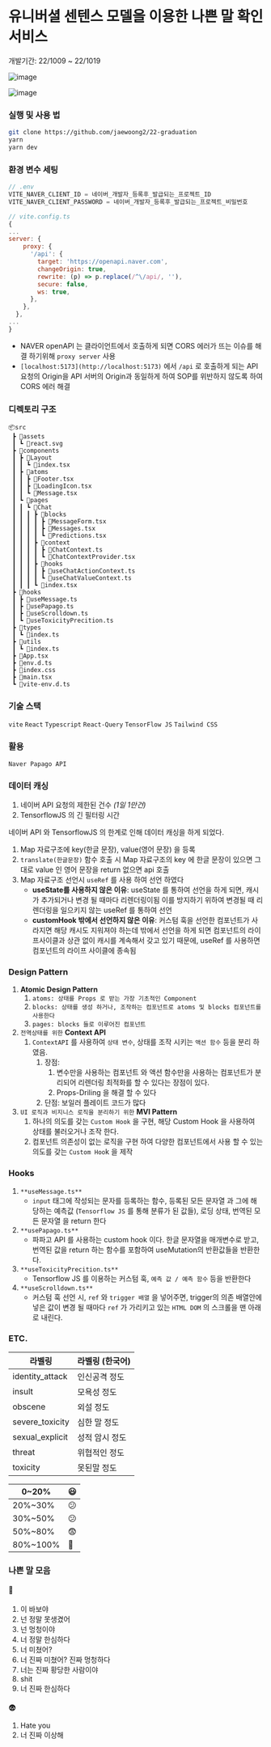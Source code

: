 # 유니버셜 센텐스 모델을 이용한 나쁜 말 확인 서비스

개발기간: 22/1009 ~ 22/1019

![image](https://user-images.githubusercontent.com/63512217/196638384-4be6285c-21d4-4558-bb66-8012b458d5ba.png)

![image](https://user-images.githubusercontent.com/63512217/196638245-f6e3208c-35cb-42d0-bf99-8820f6fe9448.png)

### 실행 및 사용 법

```bash
git clone https://github.com/jaewoong2/22-graduation
yarn
yarn dev
```

### 환경 변수 세팅

```jsx
// .env
VITE_NAVER_CLIENT_ID = 네이버_개발자_등록후_발급되는_프로젝트_ID
VITE_NAVER_CLIENT_PASSWORD = 네이버_개발자_등록후_발급되는_프로젝트_비밀번호
```

```jsx
// vite.config.ts
{
...
server: {
    proxy: {
      '/api': {
        target: 'https://openapi.naver.com',
        changeOrigin: true,
        rewrite: (p) => p.replace(/^\/api/, ''),
        secure: false,
        ws: true,
      },
    },
  },
...
}
```

- NAVER openAPI 는 클라이언트에서 호출하게 되면 CORS 에러가 뜨는 이슈를 해결 하기위해 `proxy server` 사용
- `[localhost:5173](http://localhost:5173)` 에서 `/api` 로 호출하게 되는 API 요청의 Origin을 API 서버의 Origin과 동일하게 하여 SOP를 위반하지 않도록 하여 CORS 에러 해결

### 디렉토리 구조

```
📦src
 ┣ 📂assets
 ┃ ┗ 📜react.svg
 ┣ 📂components
 ┃ ┣ 📂Layout
 ┃ ┃ ┗ 📜index.tsx
 ┃ ┣ 📂atoms
 ┃ ┃ ┣ 📜Footer.tsx
 ┃ ┃ ┣ 📜LoadingIcon.tsx
 ┃ ┃ ┗ 📜Message.tsx
 ┃ ┗ 📂pages
 ┃ ┃ ┗ 📂Chat
 ┃ ┃ ┃ ┣ 📂blocks
 ┃ ┃ ┃ ┃ ┣ 📜MessageForm.tsx
 ┃ ┃ ┃ ┃ ┣ 📜Messages.tsx
 ┃ ┃ ┃ ┃ ┗ 📜Predictions.tsx
 ┃ ┃ ┃ ┣ 📂context
 ┃ ┃ ┃ ┃ ┣ 📜ChatContext.ts
 ┃ ┃ ┃ ┃ ┗ 📜ChatContextProvider.tsx
 ┃ ┃ ┃ ┣ 📂hooks
 ┃ ┃ ┃ ┃ ┣ 📜useChatActionContext.ts
 ┃ ┃ ┃ ┃ ┗ 📜useChatValueContext.ts
 ┃ ┃ ┃ ┗ 📜index.tsx
 ┣ 📂hooks
 ┃ ┣ 📜useMessage.ts
 ┃ ┣ 📜usePapago.ts
 ┃ ┣ 📜useScrolldown.ts
 ┃ ┗ 📜useToxicityPrecition.ts
 ┣ 📂types
 ┃ ┗ 📜index.ts
 ┣ 📂utils
 ┃ ┗ 📜index.ts
 ┣ 📜App.tsx
 ┣ 📜env.d.ts
 ┣ 📜index.css
 ┣ 📜main.tsx
 ┗ 📜vite-env.d.ts
```

### 기술 스택

`vite` `React` `Typescript` `React-Query` `TensorFlow JS` `Tailwind CSS`

### 활용

`Naver Papago API`

### 데이터 캐싱

1. 네이버 API 요청의 제한된 건수 _(1일 1만건)_
2. TensorflowJS 의 긴 필터링 시간

네이버 API 와 TensorflowJS 의 한계로 인해 데이터 캐싱을 하게 되었다.

1. Map 자료구조에 key(한글 문장), value(영어 문장) 을 등록
2. `translate(한글문장)` 함수 호출 시
   Map 자료구조의 key 에 한글 문장이 있으면 그대로 value 인 영어 문장을 return
   없으면 api 호출
3. Map 자료구조 선언시 `useRef` 를 사용 하여 선언 하였다
   - **useState를 사용하지 않은 이유**: useState 를 통하여 선언을 하게 되면, 캐시가 추가되거나 변경 될 때마다 리렌더링이됨 이를 방지하기 위하여 변경될 때 리렌더링을 일으키지 않는 useRef 를 통하여 선언
   - **customHook 밖에서 선언하지 않은 이유**: 커스텀 훅을 선언한 컴포넌트가 사라지면 해당 캐시도 지워져야 하는데 밖에서 선언을 하게 되면 컴포넌트의 라이프사이클과 상관 없이 캐시를 계속해서 갖고 있기 때문에, useRef 를 사용하면 컴포넌트의 라이프 사이클에 종속됨

### Design Pattern

1. **Atomic Design Pattern**
   1. `atoms: 상태를 Props 로 받는 가장 기초적인 Component`
   2. `blocks: 상태를 생성 하거나, 조작하는 컴포넌트로 atoms 및 blocks 컴포넌트를 사용한다`
   3. `pages: blocks 들로 이루어진 컴포넌트`
2. `전역상태를 위한` **Context API**
   1. `ContextAPI` 를 사용하여 `상태 변수`, 상태를 조작 시키는 `액션 함수` 등을 분리 하였음.
      1. 장점:
         1. 변수만을 사용하는 컴포넌트 와 액션 함수만을 사용하는 컴포넌트가 분리되어 리렌더링 최적화를 할 수 있다는 장점이 있다.
         2. Props-Driling 을 해결 할 수 있다
      2. 단점: 보일러 플레이트 코드가 많다
3. `UI 로직과 비지니스 로직을 분리하기 위한` **MVI Pattern**
   1. 하나의 의도를 갖는 `Custom Hook` 을 구현, 해당 Custom Hook 을 사용하여 상태를 불러오거나 조작 한다.
   2. 컴포넌트 의존성이 없는 로직을 구현 하여 다양한 컴포넌트에서 사용 할 수 있는 의도를 갖는 `Custom Hoo`k 을 제작

### Hooks

1. `**useMessage.ts**`
   - `input` 태그에 작성되는 문자를 등록하는 함수, 등록된 모든 문자열 과 그에 해당하는 예측값 (`Tensorflow JS` 를 통해 분류가 된 값들), 로딩 상태, 번역된 모든 문자열 을 return 한다
2. `**usePapago.ts**`
   - 파파고 API 를 사용하는 custom hook 이다. 한글 문자열을 매개변수로 받고, 번역된 값을 return 하는 함수를 포함하여 useMutation의 반환값들을 반환한다.
3. `**useToxicityPrecition.ts**`
   - Tensorflow JS 를 이용하는 커스텀 훅, `예측 값 / 예측 함수` 등을 반환한다
4. `**useScrolldown.ts**`
   - 커스텀 훅 선언 시, `ref` 와 `trigger 배열` 을 넣어주면, trigger의 의존 배열안에 넣은 값이 변경 될 때마다 `ref` 가 가리키고 있는 `HTML DOM` 의 스크롤을 맨 아래로 내린다.

### ETC.

| 라벨링          | 라벨링 (한국어) |
| --------------- | --------------- |
| identity_attack | 인신공격 정도   |
| insult          | 모욕성 정도     |
| obscene         | 외설 정도       |
| severe_toxicity | 심한 말 정도    |
| sexual_explicit | 성적 암시 정도  |
| threat          | 위협적인 정도   |
| toxicity        | 못된말 정도     |

| 0~20%    | 😃  |
| -------- | --- |
| 20%~30%  | 😕  |
| 30%~50%  | 😕  |
| 50%~80%  | 😨  |
| 80%~100% | 🤬  |

### 나쁜 말 모음

#### 🤬

1. 이 바보야
2. 넌 정말 못생겼어
3. 넌 멍청이야
4. 너 정말 한심하다
5. 너 미쳤어?
6. 너 진짜 미쳤어? 진짜 멍청하다
7. 너는 진짜 황당한 사람이야
8. shit
9. 너 진짜 한심하다

#### 😨

1. Hate you
2. 너 진짜 이상해
